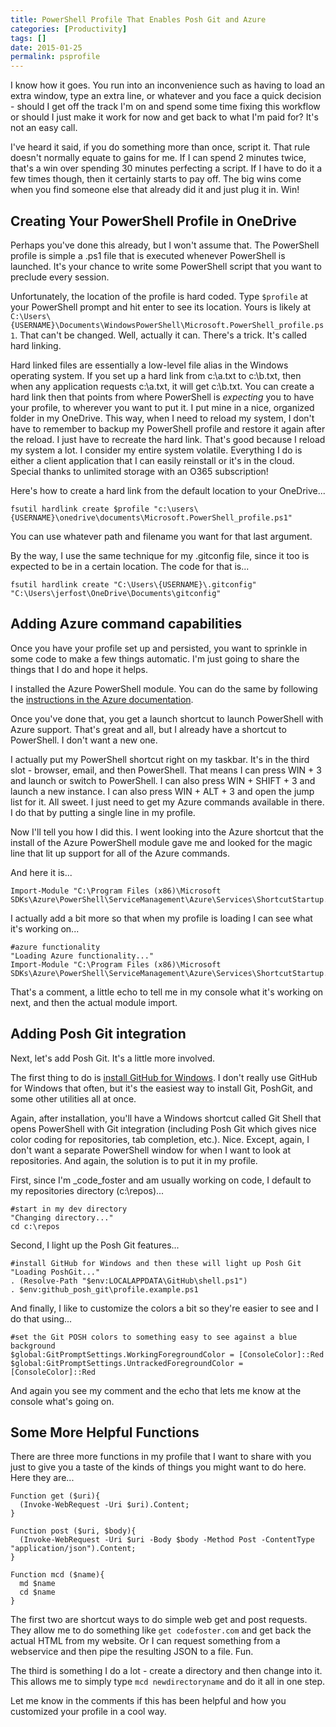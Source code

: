 ```yaml
---
title: PowerShell Profile That Enables Posh Git and Azure
categories: [Productivity]
tags: []
date: 2015-01-25
permalink: psprofile
---
```


I know how it goes. You run into an inconvenience such as having to load an extra window, type an extra line, or whatever and you face a quick decision - should I get off the track I&#39;m on and spend some time fixing this workflow or should I just make it work for now and get back to what I&#39;m paid for? It&#39;s not an easy call.


I&#39;ve heard it said, if you do something more than once, script it. That rule doesn&#39;t normally equate to gains for me. If I can spend 2 minutes twice, that&#39;s a win over spending 30 minutes perfecting a script. If I have to do it a few times though, then it certainly starts to pay off. The big wins come when you find someone else that already did it and just plug it in. Win!

## Creating Your PowerShell Profile in OneDrive

Perhaps you&#39;ve done this already, but I won&#39;t assume that. The PowerShell profile is simple a .ps1 file that is executed whenever PowerShell is launched. It&#39;s your chance to write some PowerShell script that you want to preclude every session.

Unfortunately, the location of the profile is hard coded. Type `$profile` at your PowerShell prompt and hit enter to see its location. Yours is likely at `C:\Users\{USERNAME}\Documents\WindowsPowerShell\Microsoft.PowerShell_profile.ps1`. That can&#39;t be changed. Well, actually it can. There&#39;s a trick. It&#39;s called hard linking.

Hard linked files are essentially a low-level file alias in the Windows operating system. If you set up a hard link from c:\a.txt to c:\b.txt, then when any application requests c:\a.txt, it will get c:\b.txt. You can create a hard link then that points from where PowerShell is _expecting_ you to have your profile, to wherever you want to put it. I put mine in a nice, organized folder in my OneDrive. This way, when I need to reload my system, I don&#39;t have to remember to backup my PowerShell profile and restore it again after the reload. I just have to recreate the hard link. That&#39;s good because I reload my system a lot. I consider my entire system volatile. Everything I do is either a client application that I can easily reinstall or it&#39;s in the cloud. Special thanks to unlimited storage with an O365 subscription!

Here&#39;s how to create a hard link from the default location to your OneDrive...

```
fsutil hardlink create $profile "c:\users\{USERNAME}\onedrive\documents\Microsoft.PowerShell_profile.ps1"
```

You can use whatever path and filename you want for that last argument.

By the way, I use the same technique for my .gitconfig file, since it too is expected to be in a certain location. The code for that is...

```
fsutil hardlink create "C:\Users\{USERNAME}\.gitconfig" "C:\Users\jerfost\OneDrive\Documents\gitconfig"
```

## Adding Azure command capabilities

Once you have your profile set up and persisted, you want to sprinkle in some code to make a few things automatic. I&#39;m just going to share the things that I do and hope it helps.

I installed the Azure PowerShell module. You can do the same by following the [instructions in the Azure documentation](http://azure.microsoft.com/en-us/documentation/articles/install-configure-powershell/).

Once you&#39;ve done that, you get a launch shortcut to launch PowerShell with Azure support. That&#39;s great and all, but I already have a shortcut to PowerShell. I don&#39;t want a new one.

I actually put my PowerShell shortcut right on my taskbar. It&#39;s in the third slot - browser, email, and then PowerShell. That means I can press WIN + 3 and launch or switch to PowerShell. I can also press WIN + SHIFT + 3 and launch a new instance. I can also press WIN + ALT + 3 and open the jump list for it. All sweet. I just need to get my Azure commands available in there. I do that by putting a single line in my profile.

Now I&#39;ll tell you how I did this. I went looking into the Azure shortcut that the install of the Azure PowerShell module gave me and looked for the magic line that lit up support for all of the Azure commands.

And here it is...

```
Import-Module "C:\Program Files (x86)\Microsoft SDKs\Azure\PowerShell\ServiceManagement\Azure\Services\ShortcutStartup.ps1"
```

I actually add a bit more so that when my profile is loading I can see what it&#39;s working on...

```
#azure functionality
"Loading Azure functionality..."
Import-Module "C:\Program Files (x86)\Microsoft SDKs\Azure\PowerShell\ServiceManagement\Azure\Services\ShortcutStartup.ps1"
```

That&#39;s a comment, a little echo to tell me in my console what it&#39;s working on next, and then the actual module import.

## Adding Posh Git integration

Next, let&#39;s add Posh Git. It&#39;s a little more involved.

The first thing to do is [install GitHub for Windows](http://windows.github.com). I don&#39;t really use GitHub for Windows that often, but it&#39;s the easiest way to install Git, PoshGit, and some other utilities all at once.

Again, after installation, you&#39;ll have a Windows shortcut called Git Shell that opens PowerShell with Git integration (including Posh Git which gives nice color coding for repositories, tab completion, etc.). Nice. Except, again, I don&#39;t want a separate PowerShell window for when I want to look at repositories. And again, the solution is to put it in my profile.

First, since I&#39;m _code_foster and am usually working on code, I default to my repositories directory (c:\repos)...

```
#start in my dev directory
"Changing directory..."
cd c:\repos
```

Second, I light up the Posh Git features...

```
#install GitHub for Windows and then these will light up Posh Git
"Loading PoshGit..."
. (Resolve-Path "$env:LOCALAPPDATA\GitHub\shell.ps1")
. $env:github_posh_git\profile.example.ps1
```

And finally, I like to customize the colors a bit so they&#39;re easier to see and I do that using...

```
#set the Git POSH colors to something easy to see against a blue background
$global:GitPromptSettings.WorkingForegroundColor = [ConsoleColor]::Red 
$global:GitPromptSettings.UntrackedForegroundColor = [ConsoleColor]::Red
```

And again you see my comment and the echo that lets me know at the console what&#39;s going on.

## Some More Helpful Functions

There are three more functions in my profile that I want to share with you just to give you a taste of the kinds of things you might want to do here. Here they are...

```
Function get ($uri){
  (Invoke-WebRequest -Uri $uri).Content;
}

Function post ($uri, $body){
  (Invoke-WebRequest -Uri $uri -Body $body -Method Post -ContentType "application/json").Content;
}

Function mcd ($name){
  md $name
  cd $name
}
```

The first two are shortcut ways to do simple web get and post requests. They allow me to do something like `get codefoster.com` and get back the actual HTML from my website. Or I can request something from a webservice and then pipe the resulting JSON to a file. Fun.

The third is something I do a lot - create a directory and then change into it. This allows me to simply type `mcd newdirectoryname` and do it all in one step.

Let me know in the comments if this has been helpful and how you customized your profile in a cool way.